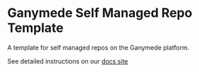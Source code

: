 # Ganymede Self Managed Repo Template
A template for self managed repos on the Ganymede platform.

See detailed instructions on our [docs site](https://docs.ganymede.bio/app/configuration/SelfManagedRepo)
